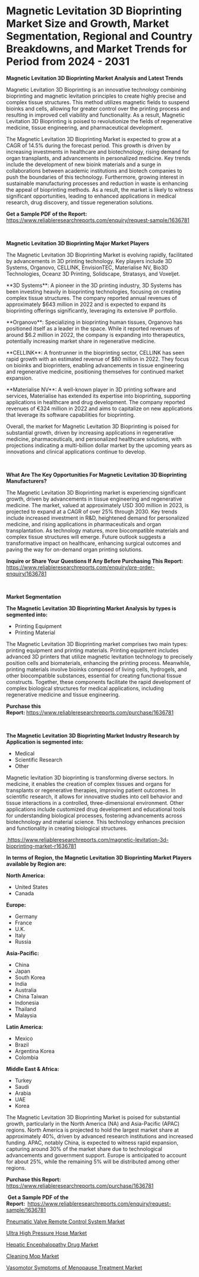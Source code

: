 <p><h1>Magnetic Levitation 3D Bioprinting Market Size and Growth, Market Segmentation, Regional and Country Breakdowns, and Market Trends for Period from 2024 -  2031</h1></p><p><strong>Magnetic Levitation 3D Bioprinting Market Analysis and Latest Trends</strong></p>
<p><p>Magnetic Levitation 3D Bioprinting is an innovative technology combining bioprinting and magnetic levitation principles to create highly precise and complex tissue structures. This method utilizes magnetic fields to suspend bioinks and cells, allowing for greater control over the printing process and resulting in improved cell viability and functionality. As a result, Magnetic Levitation 3D Bioprinting is poised to revolutionize the fields of regenerative medicine, tissue engineering, and pharmaceutical development.</p><p>The Magnetic Levitation 3D Bioprinting Market is expected to grow at a CAGR of 14.5% during the forecast period. This growth is driven by increasing investments in healthcare and biotechnology, rising demand for organ transplants, and advancements in personalized medicine. Key trends include the development of new bioink materials and a surge in collaborations between academic institutions and biotech companies to push the boundaries of this technology. Furthermore, growing interest in sustainable manufacturing processes and reduction in waste is enhancing the appeal of bioprinting methods. As a result, the market is likely to witness significant opportunities, leading to enhanced applications in medical research, drug discovery, and tissue regeneration solutions.</p></p>
<p><strong>Get a Sample PDF of the Report:&nbsp;</strong> <a href="https://www.reliableresearchreports.com/enquiry/request-sample/1636781">https://www.reliableresearchreports.com/enquiry/request-sample/1636781</a></p>
<p>&nbsp;</p>
<p><strong>Magnetic Levitation 3D Bioprinting Major Market Players</strong></p>
<p><p>The Magnetic Levitation 3D Bioprinting Market is evolving rapidly, facilitated by advancements in 3D printing technology. Key players include 3D Systems, Organovo, CELLINK, EnvisionTEC, Materialise NV, Bio3D Technologies, Oceanz 3D Printing, Solidscape, Stratasys, and Voxeljet.</p><p>**3D Systems**: A pioneer in the 3D printing industry, 3D Systems has been investing heavily in bioprinting technologies, focusing on creating complex tissue structures. The company reported annual revenues of approximately $643 million in 2022 and is expected to expand its bioprinting offerings significantly, leveraging its extensive IP portfolio.</p><p>**Organovo**: Specializing in bioprinting human tissues, Organovo has positioned itself as a leader in the space. While it reported revenues of around $6.2 million in 2022, the company is expanding into therapeutics, potentially increasing market share in regenerative medicine.</p><p>**CELLINK**: A frontrunner in the bioprinting sector, CELLINK has seen rapid growth with an estimated revenue of $80 million in 2022. They focus on bioinks and bioprinters, enabling advancements in tissue engineering and regenerative medicine, positioning themselves for continued market expansion.</p><p>**Materialise NV**: A well-known player in 3D printing software and services, Materialise has extended its expertise into bioprinting, supporting applications in healthcare and drug development. The company reported revenues of €324 million in 2022 and aims to capitalize on new applications that leverage its software capabilities for bioprinting.</p><p>Overall, the market for Magnetic Levitation 3D Bioprinting is poised for substantial growth, driven by increasing applications in regenerative medicine, pharmaceuticals, and personalized healthcare solutions, with projections indicating a multi-billion dollar market by the upcoming years as innovations and clinical applications continue to develop.</p></p>
<p>&nbsp;</p>
<p><strong>What Are The Key Opportunities For Magnetic Levitation 3D Bioprinting Manufacturers?</strong></p>
<p><p>The Magnetic Levitation 3D Bioprinting market is experiencing significant growth, driven by advancements in tissue engineering and regenerative medicine. The market, valued at approximately USD 300 million in 2023, is projected to expand at a CAGR of over 25% through 2030. Key trends include increased investment in R&D, heightened demand for personalized medicine, and rising applications in pharmaceuticals and organ transplantation. As technology matures, more biocompatible materials and complex tissue structures will emerge. Future outlook suggests a transformative impact on healthcare, enhancing surgical outcomes and paving the way for on-demand organ printing solutions.</p></p>
<p><strong>Inquire or Share Your Questions If Any Before Purchasing This Report:</strong> <a href="https://www.reliableresearchreports.com/enquiry/pre-order-enquiry/1636781">https://www.reliableresearchreports.com/enquiry/pre-order-enquiry/1636781</a></p>
<p>&nbsp;</p>
<p><strong>Market Segmentation</strong></p>
<p><strong>The Magnetic Levitation 3D Bioprinting Market Analysis by types is segmented into:</strong></p>
<p><ul><li>Printing Equipment</li><li>Printing Material</li></ul></p>
<p><p>The Magnetic Levitation 3D Bioprinting market comprises two main types: printing equipment and printing materials. Printing equipment includes advanced 3D printers that utilize magnetic levitation technology to precisely position cells and biomaterials, enhancing the printing process. Meanwhile, printing materials involve bioinks composed of living cells, hydrogels, and other biocompatible substances, essential for creating functional tissue constructs. Together, these components facilitate the rapid development of complex biological structures for medical applications, including regenerative medicine and tissue engineering.</p></p>
<p><strong>Purchase this Report:&nbsp;</strong><a href="https://www.reliableresearchreports.com/purchase/1636781">https://www.reliableresearchreports.com/purchase/1636781</a></p>
<p>&nbsp;</p>
<p><strong>The Magnetic Levitation 3D Bioprinting Market Industry Research by Application is segmented into:</strong></p>
<p><ul><li>Medical</li><li>Scientific Research</li><li>Other</li></ul></p>
<p><p>Magnetic levitation 3D bioprinting is transforming diverse sectors. In medicine, it enables the creation of complex tissues and organs for transplants or regenerative therapies, improving patient outcomes. In scientific research, it allows for innovative studies into cell behavior and tissue interactions in a controlled, three-dimensional environment. Other applications include customized drug development and educational tools for understanding biological processes, fostering advancements across biotechnology and material science. This technology enhances precision and functionality in creating biological structures.</p></p>
<p><a href="https://www.reliableresearchreports.com/magnetic-levitation-3d-bioprinting-market-r1636781">&nbsp;https://www.reliableresearchreports.com/magnetic-levitation-3d-bioprinting-market-r1636781</a></p>
<p><strong>In terms of Region, the Magnetic Levitation 3D Bioprinting Market Players available by Region are:</strong></p>
<p>
    <p> <strong> North America: </strong>
        <ul>
            <li>United States</li>
            <li>Canada</li>
        </ul>
        </p> 
    <p> <strong> Europe: </strong>
        <ul>
            <li>Germany</li>
            <li>France</li>
            <li>U.K.</li>
            <li>Italy</li>
            <li>Russia</li>
        </ul>
        </p> 
    <p> <strong> Asia-Pacific: </strong>
        <ul>
            <li>China</li>
            <li>Japan</li>
            <li>South Korea</li>
            <li>India</li>
            <li>Australia</li>
            <li>China Taiwan</li>
            <li>Indonesia</li>
            <li>Thailand</li>
            <li>Malaysia</li>
        </ul>
        </p> 
    <p> <strong> Latin America: </strong>
        <ul>
            <li>Mexico</li>
            <li>Brazil</li>
            <li>Argentina Korea</li>
            <li>Colombia</li>
        </ul>
        </p> 
    <p> <strong> Middle East & Africa: </strong>
        <ul>
            <li>Turkey</li>
            <li>Saudi</li>
            <li>Arabia</li>
            <li>UAE</li>
            <li>Korea</li>
        </ul>
    </p>
    </p>
<p><p>The Magnetic Levitation 3D Bioprinting Market is poised for substantial growth, particularly in the North America (NA) and Asia-Pacific (APAC) regions. North America is projected to hold the largest market share at approximately 40%, driven by advanced research institutions and increased funding. APAC, notably China, is expected to witness rapid expansion, capturing around 30% of the market share due to technological advancements and government support. Europe is anticipated to account for about 25%, while the remaining 5% will be distributed among other regions.</p></p>
<p><strong>Purchase this Report: </strong><a href="https://www.reliableresearchreports.com/purchase/1636781">https://www.reliableresearchreports.com/purchase/1636781</a></p>
<p>&nbsp;<strong>Get a Sample PDF of the Report:&nbsp;&nbsp;</strong><a href="https://www.reliableresearchreports.com/enquiry/request-sample/1636781">https://www.reliableresearchreports.com/enquiry/request-sample/1636781</a></p>
<p><strong></strong></p>
<p><p><a href="https://github.com/bmorecock/Market-Research-Report-List-5/blob/main/pneumatic-valve-remote-control-system-market.md">Pneumatic Valve Remote Control System Market</a></p><p><a href="https://medium.com/@donaldshaw1965/global-ultra-high-pressure-hose-market-share-and-growth-opportunities-and-market-size-growing-with-005d3c04c150">Ultra High Pressure Hose Market</a></p><p><a href="https://www.linkedin.com/pulse/hepatic-encephalopathy-drug-market-investigation-industry-evolution-fvw4c?trackingId=jfRI3NT9T2GuTwv%2B9P6hCQ%3D%3D">Hepatic Encephalopathy Drug Market</a></p><p><a href="https://issuu.com/reportprime-2/docs/cleaning-mop-market-size-2030.pptx_9d13265f56a524">Cleaning Mop Market</a></p><p><a href="https://www.linkedin.com/pulse/vasomotor-symptoms-menopause-treatment-market-size-share-aojkc">Vasomotor Symptoms of Menopause Treatment Market</a></p></p>